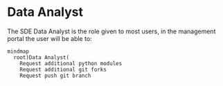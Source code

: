 # Data Analyst
The SDE Data Analyst is the role given to most users, in the management portal the user will be able to:

```mermaid
mindmap
  root)Data Analyst(
    Request additional python modules
    Request additional git forks
    Request push git branch
```